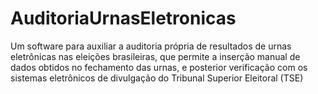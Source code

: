 # AuditoriaUrnasEletronicas
Um software para auxiliar a auditoria própria de resultados de urnas eletrônicas nas eleições brasileiras, que permite a inserção manual de dados obtidos no fechamento das urnas, e posterior verificação com os sistemas eletrônicos de divulgação do Tribunal Superior Eleitoral (TSE)
